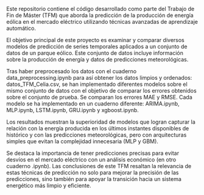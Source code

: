 Este repositorio contiene el código desarrollado como parte del Trabajo de Fin de Máster (TFM) que aborda la predicción de la producción de energía eólica en el mercado eléctrico utilizando técnicas avanzadas de aprendizaje automático.

El objetivo principal de este proyecto es examinar y comparar diversos modelos de predicción de series temporales aplicados a un conjunto de datos de un parque eólico. Este conjunto de datos incluye información sobre la producción de energía y datos de predicciones meteorológicas.

Tras haber preprocesado los datos con el cuaderno data_preprocessing.ipynb para así obtener los datos limpios y ordenados: datos_TFM_Celia.csv, se han implementado diferentes modelos sobre el mismo conjunto de datos con el objetivo de comparar los errores obtenidos sobre el conjunto de prueba. Se comparan los errores MAE y RMSE. Cada modelo se ha  implementado en un cuaderno diferente: ARIMA.ipynb, MLP.ipynb, LSTM.ipynb, GRU.ipynb y xgboost.ipynb.

Los resultados muestran la superioridad de modelos que logran capturar la relación con la energía producida en los últimos instantes disponibles de histórico y con las predicciones meteorológicas, pero con arquitecturas simples que evitan la complejidad innecesaria (MLP y GBM). 

Se destaca la importancia de tener predicciones precisas para evitar desvíos en el mercado eléctrico con un análisis económico (en otro cuaderno .ipynb). Las conclusiones de este TFM resaltan la relevancia de estas técnicas de predicción no solo para mejorar la precisión de las predicciones, sino también para apoyar la transición hacia un sistema energético más limpio y eficiente.


